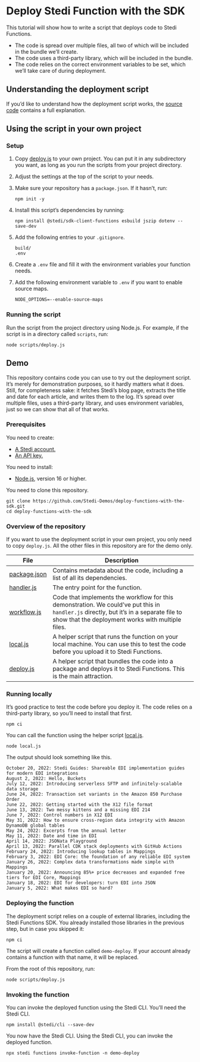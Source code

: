 # Deploy Stedi Function with the SDK

This tutorial will show how to write a script that deploys code to Stedi Functions.

- The code is spread over multiple files, all two of which will be included in the bundle we’ll create.
- The code uses a third-party library, which will be included in the bundle.
- The code relies on the correct environment variables to be set, which we’ll take care of during deployment.

## Understanding the deployment script

If you’d like to understand how the deployment script works, the [source code](scripts/deploy.js) contains a full explanation.

## Using the script in your own project

### Setup

1. Copy [deploy.js](scripts/deploy.js) to your own project. You can put it in any subdirectory you want, as long as you run the scripts from your project directory.

2. Adjust the settings at the top of the script to your needs.

3. Make sure your repository has a `package.json`. If it hasn’t, run:
   
   ```console
   npm init -y
   ```

4. Install this script’s dependencies by running:
 
   ```console
   npm install @stedi/sdk-client-functions esbuild jszip dotenv --save-dev
   ```

5. Add the following entries to your `.gitignore`.

   ```
   build/
   .env
   ```

6. Create a `.env` file and fill it with the environment variables your function needs.

7. Add the following environment variable to `.env` if you want to enable source maps.

   ```
   NODE_OPTIONS=--enable-source-maps
   ```

### Running the script

Run the script from the project directory using Node.js. For example, if the script is in a
directory called `scripts`, run:

```console
node scripts/deploy.js
```

## Demo

This repository contains code you can use to try out the deployment script. It’s merely for demonstration purposes, so it hardly matters what it does. Still, for completeness sake: it fetches Stedi’s blog page, extracts the title and date for each article, and writes them to the log. It’s spread over multiple files, uses a third-party library, and uses environment variables, just so we can show that all of that works.

### Prerequisites

You need to create:

- [A Stedi account.](https://www.stedi.com/terminal/sign-up)
- [An API key.](https://www.stedi.com/app/settings/api-keys)

You need to install:

- [Node.js](https://nodejs.org/), version 16 or higher.

You need to clone this repository.

```console
git clone https://github.com/Stedi-Demos/deploy-functions-with-the-sdk.git
cd deploy-functions-with-the-sdk
```

### Overview of the repository

If you want to use the deployment script in your own project, you only need to copy `deploy.js`. All the other files in this repository are for the demo only.

File                           | Description
-------------------------------|------------
[package.json](package.json)   | Contains metadata about the code, including a list of all its dependencies. 
[handler.js](src/handler.js)   | The entry point for the function.
[workflow.js](src/workflow.js) | Code that implements the workflow for this demonstration. We could’ve put this in `handler.js` directly, but it’s in a separate file to show that the deployment works with multiple files.
[local.js](scripts/local.js)   | A helper script that runs the function on your local machine. You can use this to test the code before you upload it to Stedi Functions.
[deploy.js](scripts/deploy.js) | A helper script that bundles the code into a package and deploys it to Stedi Functions. This is the main attraction.

### Running locally

It’s good practice to test the code before you deploy it. The code relies on a third-party library, so you’ll need to install that first.

```console
npm ci
```

You can call the function using the helper script [local.js](scripts/local.js).

```console
node local.js
```

The output should look something like this.

```
October 20, 2022: Stedi Guides: Shareable EDI implementation guides for modern EDI integrations
August 2, 2022: Hello, Buckets
July 12, 2022: Introducing serverless SFTP and infinitely-scalable data storage
June 24, 2022: Transaction set variants in the Amazon 850 Purchase Order
June 22, 2022: Getting started with the X12 file format
June 13, 2022: Two messy kittens and a missing EDI 214
June 7, 2022: Control numbers in X12 EDI
May 31, 2022: How to ensure cross-region data integrity with Amazon DynamoDB global tables
May 24, 2022: Excerpts from the annual letter
May 11, 2022: Date and time in EDI
April 14, 2022: JSONata Playground
April 13, 2022: Parallel CDK stack deployments with GitHub Actions
February 24, 2022: Introducing lookup tables in Mappings
February 3, 2022: EDI Core: the foundation of any reliable EDI system
January 26, 2022: Complex data transformations made simple with Mappings
January 20, 2022: Announcing 85%+ price decreases and expanded free tiers for EDI Core, Mappings
January 18, 2022: EDI for developers: turn EDI into JSON
January 5, 2022: What makes EDI so hard?
```

### Deploying the function

The deployment script relies on a couple of external libraries, including the Stedi Functions SDK. You already installed those libraries in the previous step, but in case you skipped it:

```console
npm ci
```

The script will create a function called `demo-deploy`. If your account already contains a function with that name, it will be replaced.

From the root of this repository, run:

```console
node scripts/deploy.js
```

### Invoking the function

You can invoke the deployed function using the Stedi CLI. You’ll need the Stedi CLI.

```console
npm install @stedi/cli --save-dev
```

You now have the Stedi CLI. Using the Stedi CLI, you can invoke the deployed function.

```console
npx stedi functions invoke-function -n demo-deploy
```